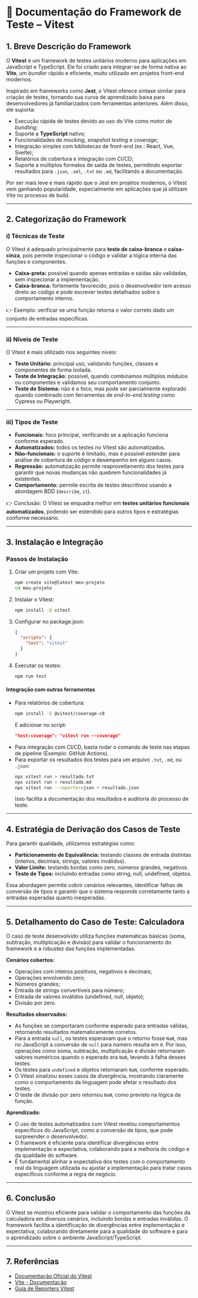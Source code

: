 # 📑 Documentação do Framework de Teste – Vitest

## 1. Breve Descrição do Framework

O **Vitest** é um framework de testes unitários moderno para aplicações em JavaScript e TypeScript. Ele foi criado para integrar-se de forma nativa ao **Vite**, um *bundler* rápido e eficiente, muito utilizado em projetos front-end modernos.

Inspirado em frameworks como **Jest**, o Vitest oferece sintaxe similar para criação de testes, tornando sua curva de aprendizado baixa para desenvolvedores já familiarizados com ferramentas anteriores. Além disso, ele suporta:
- Execução rápida de testes devido ao uso do Vite como motor de *bundling*;
- Suporte a **TypeScript** nativo;
- Funcionalidades de *mocking*, *snapshot testing* e *coverage*;
- Integração simples com bibliotecas de front-end (ex.: React, Vue, Svelte);
- Relatórios de cobertura e integração com CI/CD;
- Suporte a múltiplos formatos de saída de testes, permitindo exportar resultados para `.json`, `.xml`, `.txt` ou `.md`, facilitando a documentação.

Por ser mais leve e mais rápido que o Jest em projetos modernos, o Vitest vem ganhando popularidade, especialmente em aplicações que já utilizam Vite no processo de build.

---

## 2. Categorização do Framework

### i) Técnicas de Teste
O Vitest é adequado principalmente para **teste de caixa-branca** e **caixa-cinza**, pois permite inspecionar o código e validar a lógica interna das funções e componentes.
- **Caixa-preta:** possível quando apenas entradas e saídas são validadas, sem inspecionar a implementação.
- **Caixa-branca:** fortemente favorecido, pois o desenvolvedor tem acesso direto ao código e pode escrever testes detalhados sobre o comportamento interno.

👉 Exemplo: verificar se uma função retorna o valor correto dado um conjunto de entradas específicas.

---

### ii) Níveis de Teste
O Vitest é mais utilizado nos seguintes níveis:
- **Teste Unitário:** principal uso, validando funções, classes e componentes de forma isolada.
- **Teste de Integração:** possível, quando combinamos múltiplos módulos ou componentes e validamos seu comportamento conjunto.
- **Teste de Sistema:** não é o foco, mas pode ser parcialmente explorado quando combinado com ferramentas de *end-to-end testing* como Cypress ou Playwright.

---

### iii) Tipos de Teste
- **Funcionais:** foco principal, verificando se a aplicação funciona conforme esperado.
- **Automatizados:** todos os testes no Vitest são automatizados.
- **Não-funcionais:** o suporte é limitado, mas é possível estender para análise de cobertura de código e desempenho em alguns casos.
- **Regressão:** automatização permite reaproveitamento dos testes para garantir que novas mudanças não quebrem funcionalidades já existentes.
- **Comportamento:** permite escrita de testes descritivos usando a abordagem BDD (`describe`, `it`).

👉 Conclusão: O Vitest se enquadra melhor em **testes unitários funcionais automatizados**, podendo ser estendido para outros tipos e estratégias conforme necessário.

---

## 3. Instalação e Integração

### Passos de Instalação

1. Criar um projeto com Vite:
   ```bash
   npm create vite@latest meu-projeto
   cd meu-projeto
   ```
2. Instalar o Vitest:
   ```bash
   npm install -D vitest
   ```
3. Configurar no package.json:
   ```json
   {
     "scripts": {
       "test": "vitest"
     }
   }
   ```
4. Executar os testes:
   ```bash
   npm run test
   ```

#### Integração com outras ferramentas

- Para relatórios de cobertura:
   ```bash
   npm install -D @vitest/coverage-c8
   ```
   E adicionar no script:
   ```json
   "test:coverage": "vitest run --coverage"
   ```
- Para integração com CI/CD, basta rodar o comando de teste nas etapas de pipeline (Exemplo: GitHub Actions).
- Para exportar os resultados dos testes para um arquivo `.txt`, `.md`, ou `.json`:
   ```bash
   npx vitest run > resultado.txt
   npx vitest run > resultado.md
   npx vitest run --reporter=json > resultado.json
   ```
  Isso facilita a documentação dos resultados e auditoria do processo de teste.

---

## 4. Estratégia de Derivação dos Casos de Teste

Para garantir qualidade, utilizamos estratégias como:
- **Particionamento de Equivalência:** testando classes de entrada distintas (inteiros, decimais, strings, valores inválidos).
- **Valor Limite:** testando bordas como zero, números grandes, negativos.
- **Teste de Tipos:** incluindo entradas como string, null, undefined, objetos.

Essa abordagem permite cobrir cenários relevantes, identificar falhas de conversão de tipos e garantir que o sistema responde corretamente tanto a entradas esperadas quanto inesperadas.

---

## 5. Detalhamento do Caso de Teste: Calculadora

O caso de teste desenvolvido utiliza funções matemáticas básicas (soma, subtração, multiplicação e divisão) para validar o funcionamento do framework e a robustez das funções implementadas.

**Cenários cobertos:**
- Operações com inteiros positivos, negativos e decimais;
- Operações envolvendo zero;
- Números grandes;
- Entrada de strings convertíveis para número;
- Entrada de valores inválidos (undefined, null, objeto);
- Divisão por zero.

**Resultados observados:**
- As funções se comportaram conforme esperado para entradas válidas, retornando resultados matematicamente corretos.
- Para a entrada `null`, os testes esperavam que o retorno fosse `NaN`, mas no JavaScript a conversão de `null` para número resulta em `0`. Por isso, operações como soma, subtração, multiplicação e divisão retornaram valores numéricos quando o esperado era `NaN`, levando à falha desses testes.
- Os testes para `undefined` e objetos retornaram `NaN`, conforme esperado.
- O Vitest sinalizou esses casos de divergência, mostrando claramente como o comportamento da linguagem pode afetar o resultado dos testes.
- O teste de divisão por zero retornou `NaN`, como previsto na lógica da função.

**Aprendizado:**
- O uso de testes automatizados com Vitest revelou comportamentos específicos do JavaScript, como a conversão de tipos, que pode surpreender o desenvolvedor.
- O framework é eficiente para identificar divergências entre implementação e expectativa, colaborando para a melhoria do código e da qualidade do software.
- É fundamental alinhar a expectativa dos testes com o comportamento real da linguagem utilizada ou ajustar a implementação para tratar casos específicos conforme a regra de negócio.

---

## 6. Conclusão

O Vitest se mostrou eficiente para validar o comportamento das funções da calculadora em diversos cenários, incluindo bordas e entradas inválidas. O framework facilita a identificação de divergências entre implementação e expectativa, colaborando diretamente para a qualidade do software e para o aprendizado sobre o ambiente JavaScript/TypeScript.

---

## 7. Referências

- [Documentação Oficial do Vitest](https://vitest.dev/)
- [Vite - Documentação](https://vitejs.dev/)
- [Guia de Reporters Vitest](https://vitest.dev/guide/reporters.html)